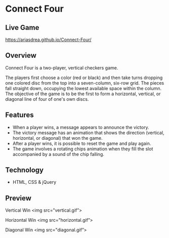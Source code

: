 # Connect Four

## Live Game

https://ariasdrea.github.io/Connect-Four/

## Overview

Connect Four is a two-player, vertical checkers game.

The players first choose a color (red or black) and then take turns dropping one colored disc from the top into a seven-column, six-row grid. The pieces fall straight down, occupying the lowest available space within the column. The objective of the game is to be the first to form a horizontal, vertical, or diagonal line of four of one's own discs.

## Features

-   When a player wins, a message appears to announce the victory.
-   The victory message has an animation that shows the direction (vertical, horizontal, or diagonal) that won the game.
-   After a player wins, it is possible to reset the game and play again.
-   The game involves a rotating chips animation when they fill the slot accompanied by a sound of the chip falling.

## Technology

-   HTML, CSS & jQuery

## Preview

Vertical Win
<img src="vertical.gif”>

Horizontal Win
<img src="horizontal.gif”>

Diagonal Win
<img src="diagonal.gif”>
